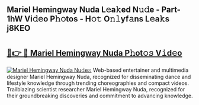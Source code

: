 ## Mariel Hemingway Nuda L𝚎a𝚔ed N𝚞𝚍e - Part-1hW Vi𝚍𝚎o P𝚑𝚘tos - H𝚘𝚝 O𝚗𝚕yf𝚊ns L𝚎a𝚔s j8KEO

# <h2><a href="http://kf9kdm.oniu.top/?m=Mariel+Hemingway+Nuda">🔗👉 🔴 Mariel Hemingway Nuda P𝚑ot𝚘𝚜 V𝚒d𝚎o</a></h2>

[![Mariel Hemingway Nuda Nu𝚍e𝚜](https://i.imgur.com/0qMVB7G.gif)](http://kf9kdm.oniu.top/?m=Mariel+Hemingway+Nuda)
Web-based entertainer and multimedia designer Mariel Hemingway Nuda, recognized for disseminating dance and lifestyle knowledge through trending choreographies and compact videos. Trailblazing scientist researcher Mariel Hemingway Nuda, recognized for their groundbreaking discoveries and commitment to advancing knowledge.  
